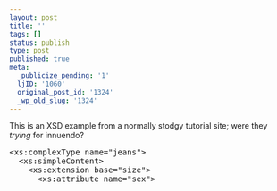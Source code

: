 ```yaml
---
layout: post
title: ''
tags: []
status: publish
type: post
published: true
meta:
  _publicize_pending: '1'
  ljID: '1060'
  original_post_id: '1324'
  _wp_old_slug: '1324'
---
```

This is an XSD example from a normally stodgy tutorial site; were they <em>trying</em> for innuendo?

<pre>
&lt;xs:complexType name="jeans"&gt;
  &lt;xs:simpleContent&gt;
    &lt;xs:extension base="size"&gt;
      &lt;xs:attribute name="sex"&gt;
</pre>
